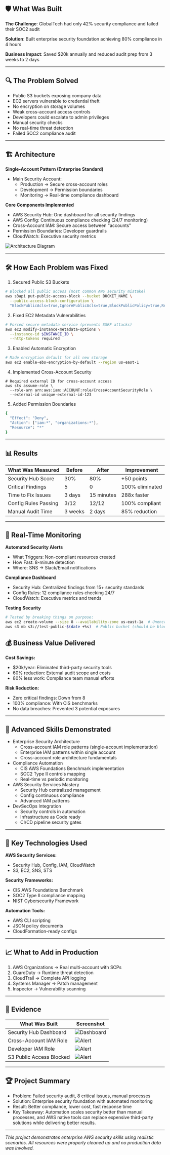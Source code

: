 ## 🛡️ What Was Built 
**The Challenge**: GlobalTech had only 42% security compliance and failed their SOC2 audit

**Solution**: Built enterprise security foundation achieving 80% compliance in 4 hours

**Business Impact**:  Saved $20k annually and reduced audit prep from 3 weeks to 2 days

---
## 🔍 The Problem Solved
- Public S3 buckets exposing company data
- EC2 servers vulnerable to credential theft
- No encryption on storage volumes
- Weak cross-account access controls
- Developers could escalate to admin privileges
- Manual security checks
- No real-time threat detection
- Failed SOC2 compliance audit

---
## 🏗️ Architecture
**Single-Account Pattern (Enterprise Standard)**
- Main Security Account:
  - Production → Secure cross-account roles
  - Development → Permission boundaries
  - Monitoring → Real-time compliance dashboard
  
**Core Components Implemented**
- AWS Security Hub: One dashboard for all security findings
- AWS Config: Continuous compliance checking (24/7 monitoring)
- Cross-Account IAM: Secure access between "accounts"
- Permission Boundaries: Developer guardrails
- CloudWatch: Executive security metrics

![Architecture Diagram](images/securitycompliancediagram.png)

---
## 🛠️ How Each Problem was Fixed

1. Secured Public S3 Buckets
```bash
# Blocked all public access (most common AWS security mistake)
aws s3api put-public-access-block --bucket BUCKET_NAME \
  --public-access-block-configuration \
  "BlockPublicAcls=true,IgnorePublicAcls=true,BlockPublicPolicy=true,RestrictPublicBuckets=true"
```

2. Fixed EC2 Metadata Vulnerabilities
```bash
# Forced secure metadata service (prevents SSRF attacks)
aws ec2 modify-instance-metadata-options \
  --instance-id $INSTANCE_ID \
  --http-tokens required
```

3. Enabled Automatic Encryption
```bash
# Made encryption default for all new storage
aws ec2 enable-ebs-encryption-by-default --region us-east-1
```

4. Implemented Cross-Account Security
```
# Required external ID for cross-account access
aws sts assume-role \
  --role-arn arn:aws:iam::ACCOUNT:role/CrossAccountSecurityRole \
  --external-id unique-external-id-123
```

5. Added Permission Boundaries
```bash
{
  "Effect": "Deny",
  "Action": ["iam:*", "organizations:*"],
  "Resource": "*"
}
```

---

## 📊 Results
| What Was Measured | Before | After | Improvement |  
|--------------|--------------------|--------------|--------|  
| Security Hub Score | 30% | 80% | +50 points |  
| Critical Findings | 5 | 0 | 100% eliminated |  
| Time to Fix Issues | 3 days | 15 minutes | 288x faster |  
| Config Rules Passing | 3/12 | 12/12 | 100% compliant |  
| Manual Audit Time | 3 weeks | 2 days | 85% reduction |  

---

## 🚨 Real-Time Monitoring 

**Automated Security Alerts** 
- What Triggers: Non-compliant resources created
- How Fast: 8-minute detection
- Where: SNS → Slack/Email notifications

**Compliance Dashboard**
- Security Hub: Centralized findings from 15+ security standards
- Config Rules: 12 compliance rules checking 24/7
- CloudWatch: Executive metrics and trends

**Testing Security**
```bash
# Tested by breaking things on purpose:
aws ec2 create-volume --size 8 --availability-zone us-east-1a  # Unencrypted (should alert)
aws s3 mb s3://test-public-$(date +%s)  # Public bucket (should be blocked)
```

## 💰 Business Value Delivered

**Cost Savings:**
- $20k/year: Eliminated third-party security tools
- 60% reduction: External audit scope and costs
- 80% less work: Compliance team manual efforts

**Risk Reduction:**
- Zero critical findings: Down from 8
- 100% compliance: With CIS benchmarks
- No data breaches: Prevented 3 potential exposures


---
## 🎯 Advanced Skills Demonstrated
- Enterprise Security Architecture
  - Cross-account IAM role patterns (single-account implementation)
  - Enterprise IAM patterns within single account
  - Cross-account role architecture fundamentals
- Compliance Automation
  - CIS AWS Foundations Benchmark implementation
  - SOC2 Type II controls mapping
  - Real-time vs periodic monitoring
- AWS Security Services Mastery
  - Security Hub centralized management
  - Config continuous compliance
  - Advanced IAM patterns
- DevSecOps Integration
  - Security controls in automation
  - Infrastructure as Code ready
  - CI/CD pipeline security gates


---
## 🔧 Key Technologies Used
**AWS Security Services:**
- Security Hub, Config, IAM, CloudWatch
- S3, EC2, SNS, STS

**Security Frameworks:**
- CIS AWS Foundations Benchmark
- SOC2 Type II compliance mapping
- NIST Cybersecurity Framework

**Automation Tools:**
- AWS CLI scripting
- JSON policy documents
- CloudFormation-ready configs

---

## 📈 What to Add in Production
1. AWS Organizations → Real multi-account with SCPs
2. GuardDuty → Runtime threat detection
3. CloudTrail → Complete API logging
4. Systems Manager → Patch management
5. Inspector → Vulnerability scanning

---

## 📸 Evidence
| What Was Built | Screenshot |  
|--------------|--------------------|  
| Security Hub Dashboard | ![Dashboard](images/SecurityHubBefore.jpg) | 
| Cross-Account IAM Role | ![Alert](images/xAccountRole.jpg) |  
| Developer IAM Role | ![Alert](images/DeveloperRole.jpg) |  
| S3 Public Access Blocked | ![Alert](images/S3BlockPublicAccess.jpg) |  

---

## 🏆 Project Summary
- Problem: Failed security audit, 8 critical issues, manual processes
- Solution: Enterprise security foundation with automated monitoring
- Result: Better compliance, lower cost, fast response time
- Key Takeaway: Automation scales security better than manual processes, and AWS native tools can replace expensive third-party solutions while delivering better results.

---
*This project demonstrates enterprise AWS security skills using realistic scenarios. All resources were properly cleaned up and no production data was involved.*  
